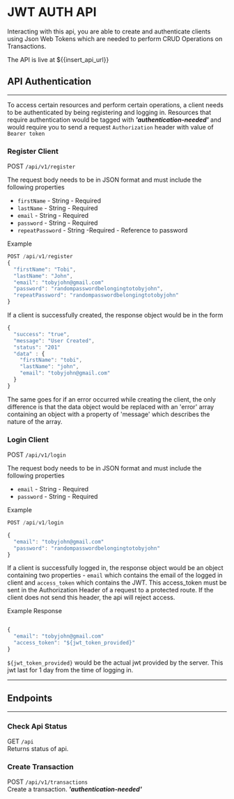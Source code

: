 # JWT AUTH API

Interacting with this api, you are able to create and authenticate clients using Json Web Tokens which are needed to perform CRUD Operations on Transactions.

The API is live at ${{insert_api_url}}

## API Authentication
---
To access certain resources and perform certain operations, a client needs to be authenticated by being registering and logging in. Resources that require authentication would be tagged with **_'authentication-needed'_** and would require you to send a request `Authorization` header with value of `Bearer token`

### Register Client

POST `/api/v1/register`

The request body needs to be in JSON format and must include the following properties

- `firstName` - String - Required
- `lastName` - String - Required
- `email` - String - Required
- `password` - String - Required
-  `repeatPassword` - String -Required  - Reference to password

Example
```js
POST /api/v1/register
{
  "firstName": "Tobi",
  "lastName": "John",
  "email": "tobyjohn@gmail.com"
  "password": "randompasswordbelongingtotobyjohn",
  "repeatPassword": "randompasswordbelongingtotobyjohn"
}
```
If a client is successfully created, the response object would be in the form 

```js
{
  "success": "true",
  "message": "User Created",
  "status": "201"
  "data" : {
    "firstName": "tobi",
    "lastName": "john",
    "email": "tobyjohn@gmail.com"
  }
}
```
The same goes for if an error occurred while creating the client, the only difference is that the data object would be replaced with an 'error' array containing an object with a property of 'message' which describes the nature of the array.


### Login Client

POST `/api/v1/login`

The request body needs to be in JSON format and must include the following properties

- `email` - String - Required
- `password` - String - Required

Example
```js
POST /api/v1/login

{
  "email": "tobyjohn@gmail.com"
  "password": "randompasswordbelongingtotobyjohn"
}
```
If a client is successfully logged in, the response object would be an object containing two properties - `email` which contains the email of the logged in client and  `access_token` which contains the JWT. This access_token must be sent in the Authorization Header of a request to a protected route. If the client does not send this header, the api will reject access.

Example Response
```js

{
  "email": "tobyjohn@gmail.com"
  "access_token": "${jwt_token_provided}"
}
```
`${jwt_token_provided}` would be the actual jwt provided by the server. This jwt last for 1 day from the time of logging in.

---

## Endpoints
---

### Check Api Status
GET `/api` <br> 
Returns status of api.



### Create Transaction
POST `/api/v1/transactions` <br>
Create a transaction. **_'authentication-needed'_** 


